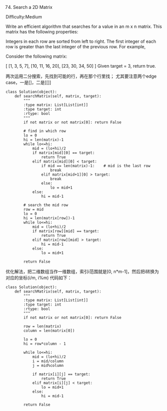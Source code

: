 74. Search a 2D Matrix

Difficulty:Medium

Write an efficient algorithm that searches for a value in an m x n matrix. This matrix has the following properties:

Integers in each row are sorted from left to right.
The first integer of each row is greater than the last integer of the previous row.
For example,

Consider the following matrix:

[
  [1,   3,  5,  7],
  [10, 11, 16, 20],
  [23, 30, 34, 50]
]
Given target = 3, return true.

两次运用二分搜索，先找到可能的行，再在那个行里找；
尤其要注意两个edge case，一是[]，二是[[]]

```
class Solution(object):
    def searchMatrix(self, matrix, target):
        """
        :type matrix: List[List[int]]
        :type target: int
        :rtype: bool
        """
        if not matrix or not matrix[0]: return False

        # find in which row
        lo = 0
        hi = len(matrix)-1
        while lo<=hi:
            mid = (lo+hi)/2
            if matrix[mid][0] == target:
                return True
            elif matrix[mid][0] < target:
                if mid == len(matrix)-1:    # mid is the last row
                    break
                elif matrix[mid+1][0] > target:
                    break
                else:
                    lo = mid+1                  
            else:
                hi = mid-1

        # search the mid row
        row = mid
        lo = 0
        hi = len(matrix[row])-1
        while lo<=hi:
            mid = (lo+hi)/2
            if matrix[row][mid] == target:
                return True
            elif matrix[row][mid] > target:
                hi = mid-1
            else:
                lo = mid+1

        return False
```

优化解法，把二维数组当作一维数组，索引i范围就是[0, n*m-1]，然后把i转换为对应的坐标(i/m, i%m)
代码如下：
```
class Solution(object):
    def searchMatrix(self, matrix, target):
        """
        :type matrix: List[List[int]]
        :type target: int
        :rtype: bool
        """
        if not matrix or not matrix[0]: return False

        row = len(matrix)
        column = len(matrix[0])

        lo = 0
        hi = row*column - 1

        while lo<=hi:
            mid = (lo+hi)/2
            i = mid/column
            j = mid%column

            if matrix[i][j] == target:
                return True
            elif matrix[i][j] < target:
                lo = mid+1                  
            else:
                hi = mid-1

        return False
```
